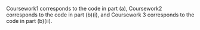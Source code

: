 Coursework1 corresponds to the code in part (a), Coursework2 corresponds to the code in part (b)(i), and Coursework 3 corresponds to the code in part (b)(ii).
